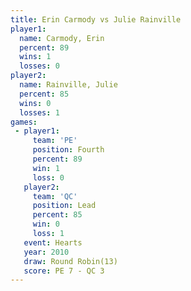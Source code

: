 ```yaml
---
title: Erin Carmody vs Julie Rainville
player1:                
  name: Carmody, Erin   
  percent: 89           
  wins: 1               
  losses: 0             
player2:                
  name: Rainville, Julie
  percent: 85           
  wins: 0               
  losses: 1             
games:
 - player1:          
     team: 'PE'      
     position: Fourth
     percent: 89     
     win: 1          
     loss: 0         
   player2:        
     team: 'QC'    
     position: Lead
     percent: 85   
     win: 0        
     loss: 1       
   event: Hearts        
   year: 2010           
   draw: Round Robin(13)
   score: PE 7 - QC 3   
---
```

